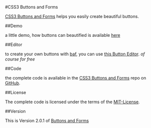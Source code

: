 #CSS3 Buttons and Forms

[CSS3 Buttons and Forms](https://github.com/SimonWaldherr/buttons-and-forms) helps you easily create beautiful buttons.

##Demo

a little demo, how buttons can beautified is available [here](http://simonwaldherr.github.com/buttons-and-forms/demo/)

##Editor

to create your own buttons with [baf](https://github.com/SimonWaldherr/buttons-and-forms), you can use [this Button Editor](http://simonwaldherr.github.com/buttons-and-forms/editor/). *of course for free*

##Code

the complete code is available in the [CSS3 Buttons and Forms](https://github.com/SimonWaldherr/buttons-and-forms) repo on [GitHub](https://github.com/).

##License

The complete code is licensed under the terms of the [MIT-License](https://github.com/SimonWaldherr/buttons-and-forms/LICENSE.md).

##Version

This is Version 2.0.1 of [Buttons and Forms](https://github.com/SimonWaldherr/buttons-and-forms)
